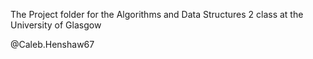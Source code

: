 The Project folder for the Algorithms and Data Structures 2 class at the University of Glasgow


@Caleb.Henshaw67
